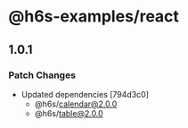 # @h6s-examples/react

## 1.0.1

### Patch Changes

- Updated dependencies [794d3c0]
  - @h6s/calendar@2.0.0
  - @h6s/table@2.0.0
